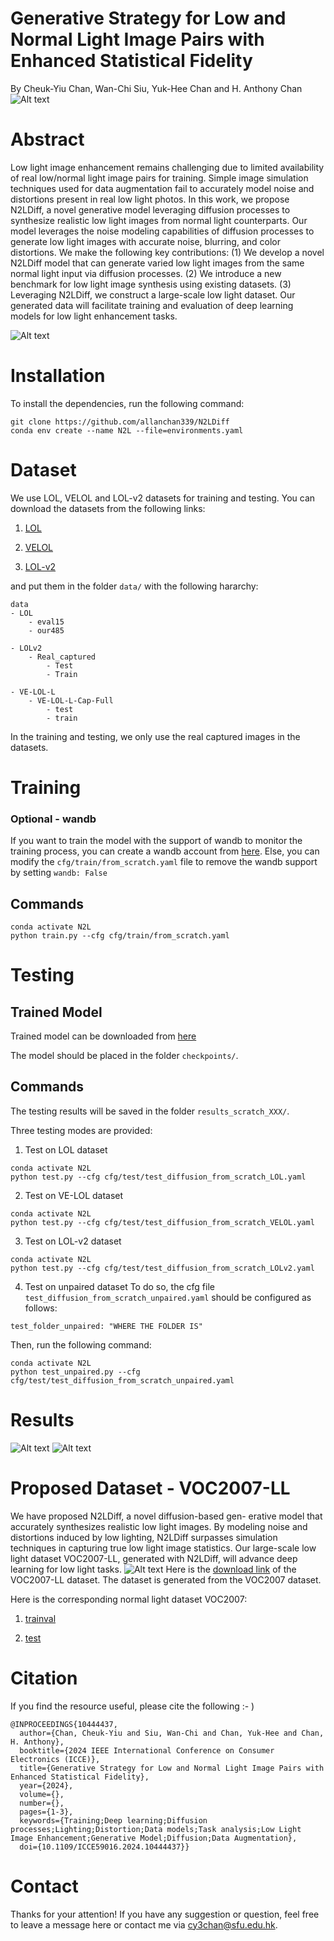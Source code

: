 # Generative Strategy for Low and Normal Light Image Pairs with Enhanced Statistical Fidelity
By Cheuk-Yiu Chan, Wan-Chi Siu, Yuk-Hee Chan and H. Anthony Chan
![Alt text](fig/image.png)

# Abstract
Low light image enhancement remains challenging due to limited availability of real low/normal light image pairs for training. Simple image simulation techniques used for data augmentation fail to accurately model noise and distortions present in real low light photos. In this work, we propose N2LDiff, a novel generative model leveraging diffusion processes to synthesize realistic low light images from normal light counterparts. Our model leverages the noise modeling capabilities of diffusion processes to generate low light images with accurate noise, blurring, and color distortions. We make the following key contributions: (1) We develop a novel N2LDiff model that can generate varied low light images from the same normal light input via diffusion processes. (2) We introduce a new benchmark for low light image synthesis using existing datasets. (3) Leveraging N2LDiff, we construct a large-scale low light dataset. Our generated data will facilitate training and evaluation of deep learning models for low light enhancement tasks.

![Alt text](fig/image-1.png)
# Installation
To install the dependencies, run the following command:

```
git clone https://github.com/allanchan339/N2LDiff
conda env create --name N2L --file=environments.yaml
```

# Dataset
We use LOL, VELOL and LOL-v2 datasets for training and testing. You can download the datasets from the following links:

1. [LOL](https://drive.google.com/file/d/18bs_mAREhLipaM2qvhxs7u7ff2VSHet2/view?usp=sharing)

2. [VELOL](https://www.dropbox.com/s/vfft7a8d370gnh7/VE-LOL-L.zip?dl=0)

3. [LOL-v2](https://drive.google.com/file/d/1dzuLCk9_gE2bFF222n3-7GVUlSVHpMYC/view?usp=sharing)

and put them in the folder `data/` with the following hararchy:

```
data
- LOL
    - eval15
    - our485

- LOLv2
    - Real_captured
        - Test
        - Train

- VE-LOL-L
    - VE-LOL-L-Cap-Full
        - test
        - train 
```

In the training and testing, we only use the real captured images in the datasets.

# Training
### Optional - wandb
If you want to train the model with the support of wandb to monitor the training process, you can create a wandb account from [here](https://wandb.ai/). 
Else, you can modify the `cfg/train/from_scratch.yaml` file to remove the wandb support by setting `wandb: False`

## Commands
```
conda activate N2L
python train.py --cfg cfg/train/from_scratch.yaml
```

# Testing
## Trained Model
Trained model can be downloaded from [here](https://connectpolyu-my.sharepoint.com/:u:/g/personal/17067305d_connect_polyu_hk/EZGcB71gNDJAmJ_CEp4qr0oB81WhMLYXs3D6vCuxPBuc5w?e=4hF1eP)

The model should be placed in the folder `checkpoints/`.

## Commands
The testing results will be saved in the folder `results_scratch_XXX/`.

Three testing modes are provided:
1. Test on LOL dataset
```
conda activate N2L
python test.py --cfg cfg/test/test_diffusion_from_scratch_LOL.yaml
```

2. Test on VE-LOL dataset
```
conda activate N2L
python test.py --cfg cfg/test/test_diffusion_from_scratch_VELOL.yaml
```

3. Test on LOL-v2 dataset
```
conda activate N2L
python test.py --cfg cfg/test/test_diffusion_from_scratch_LOLv2.yaml
```

4. Test on unpaired dataset
To do so, the cfg file `test_diffusion_from_scratch_unpaired.yaml` should be configured as follows:
```
test_folder_unpaired: "WHERE THE FOLDER IS"
```
Then, run the following command:
```
conda activate N2L
python test_unpaired.py --cfg cfg/test/test_diffusion_from_scratch_unpaired.yaml
```
# Results
![Alt text](fig/image-2.png)
![Alt text](fig/image-3.png)

# Proposed Dataset - VOC2007-LL
We have proposed N2LDiff, a novel diffusion-based gen- erative model that accurately synthesizes realistic low light images. By modeling noise and distortions induced by low lighting, N2LDiff surpasses simulation techniques in capturing true low light image statistics. Our large-scale low light dataset VOC2007-LL, generated with N2LDiff, will advance deep learning for low light tasks. 
![Alt text](fig/image-4.png)
Here is the [download link](https://connectpolyu-my.sharepoint.com/:u:/g/personal/17067305d_connect_polyu_hk/EVQ47RzRzXxCqNF6pKkM93QBQ_ttMMLBY7zzjg90LilVQA?e=01Ssbw) of the VOC2007-LL dataset. The dataset is generated from the VOC2007 dataset.


Here is the corresponding normal light dataset VOC2007:
1. [trainval](http://host.robots.ox.ac.uk/pascal/VOC/voc2007/VOCtrainval_06-Nov-2007.tahttp://host.robots.ox.ac.uk/pascal/VOC/voc2007/VOCtrainval_06-Nov-2007.tar)

2. [test](http://host.robots.ox.ac.uk/pascal/VOC/voc2007/VOCtest_06-Nov-2007.tar)

# Citation
If you find the resource useful, please cite the following :- )
```
@INPROCEEDINGS{10444437,
  author={Chan, Cheuk-Yiu and Siu, Wan-Chi and Chan, Yuk-Hee and Chan, H. Anthony},
  booktitle={2024 IEEE International Conference on Consumer Electronics (ICCE)}, 
  title={Generative Strategy for Low and Normal Light Image Pairs with Enhanced Statistical Fidelity}, 
  year={2024},
  volume={},
  number={},
  pages={1-3},
  keywords={Training;Deep learning;Diffusion processes;Lighting;Distortion;Data models;Task analysis;Low Light Image Enhancement;Generative Model;Diffusion;Data Augmentation},
  doi={10.1109/ICCE59016.2024.10444437}}
```

# Contact
Thanks for your attention! If you have any suggestion or question, feel free to leave a message here or contact me via cy3chan@sfu.edu.hk.
